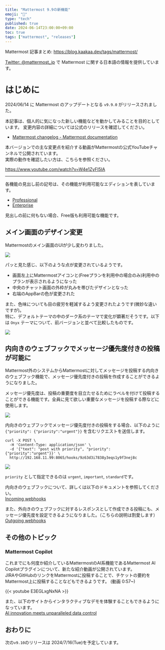 ```yaml
---
title: "Mattermost 9.9の新機能"
emoji: "🎉"
type: "tech"
published: true
date: 2024-06-14T23:00:00+09:00
toc: true
tags: ["mattermost", "releases"]
---
```


Mattermost 記事まとめ: https://blog.kaakaa.dev/tags/mattermost/

[Twitter: @mattermost_jp](https://twitter.com/mattermost_jp) で Mattermost に関する日本語の情報を提供しています。

# はじめに

2024/06/14 に Mattermost のアップデートとなる `v9.9.0` がリリースされました。  

本記事は、個人的に気になった新しい機能などを動かしてみることを目的としています。
変更内容の詳細については公式のリリースを確認してください。

- [Mattermost changelog \- Mattermost documentation](https://docs.mattermost.com/deploy/mattermost-changelog.html#release-v9-9-feature-release)

本バージョンでの主な変更点を紹介する動画がMattermostの公式YouTubeチャンネルで公開されています。  
実際の動作を確認したい方は、こちらを参照ください。

https://www.youtube.com/watch?v=W4e1ZyFI5IA

---

各機能の見出し前の記号は、その機能が利用可能なエディションを表しています。

- [Professional](https://mattermost.com/pricing/)
- [Enterprise](https://mattermost.com/pricing/)

見出しの前に何もない場合、Free版も利用可能な機能です。

## メイン画面のデザイン変更

Mattermostのメイン画面のUIが少し変わりました。  

![](https://blog.kaakaa.dev/images/posts/mattermost/releases-9.9/channels-core-ui.png)

パッと見た感じ、以下のような点が変更されているようです。

* 画面左上にMattermostアイコンと(Freeプランを利用中の場合のみ)利用中のプランが表示されるようになった
* 中央のチャット画面の外枠が丸みを帯びたデザインとなった
* 右端のAppBarの色が変更された


また、色味についても目の疲労を軽減するよう変更されたようです(微妙な違いですが)。  
特に、デフォルトテーマの中のダーク系のテーマで変化が顕著だそうです。以下は `Onyx` テーマについて、前バージョンと並べて比較したものです。

![](https://blog.kaakaa.dev/images/posts/mattermost/releases-9.9/channels-theme-color.png)


## 内向きのウェブフックでメッセージ優先度付きの投稿が可能に

Mattermost外のシステムからMattermostに対してメッセージを投稿する内向きのウェブフック機能で、メッセージ優先度付きの投稿を作成することができるようになりました。

メッセージ優先度は、投稿の重要度を目立たせるためにラベルを付けて投稿することができる機能です。全員に見て欲しい重要なメッセージを投稿する際などに使用します。

![](https://blog.kaakaa.dev/images/posts/mattermost/releases-9.9/channels-message-priority.png)

内向きのウェブフックでメッセージ優先度付きの投稿をする場合、以下のように `{"priority": {"priority":"urgent"}}` を含むリクエストを送信します。  

```
curl -X POST \
  -H 'Content-Type: application/json' \
  -d '{"text": "post with priority", "priority":{"priority":"urgent"}}' \
  http://192.168.11.99:8065/hooks/9z63d3i7838y3eqs1y9f3nej8c 
```

![](https://blog.kaakaa.dev/images/posts/mattermost/releases-9.9/channels-post-with-priority.png)

`priority` として指定できるのは `urgent`, `important`, `standard`です。


内向きのウェブフックについて、詳しくは以下のドキュメントを参照してください。  
[Incoming webhooks](https://developers.mattermost.com/integrate/webhooks/incoming/)

また、外向きのウェブフックに対するレスポンスとして作成できる投稿にも、メッセージ優先度を設定できるようになりました。（こちらの説明は割愛します）  
[Outgoing webhooks](https://developers.mattermost.com/integrate/webhooks/outgoing/)

## その他のトピック

### Mattermost Copilot

これまでにも何度か紹介しているMattermostのAI系機能であるMattermost AI Copilotプラグインについて、新たな紹介動画が公開されています。  
JIRAやGitHubのリンクをMattermostに投稿することで、チケットの要約をMattermost上に投稿することなどもできるようです。 (動画 0:57~)

{{< youtube E3EGLxgNxNA >}}

また、以下のサイトからインタラクティブなデモを体験することもできるようになっています。  
[AI innovation meets unparalleled data control](https://mattermost.com/copilot/)

## おわりに
次の`v9.10`のリリースは 2024/7/16(Tue)を予定しています。  
